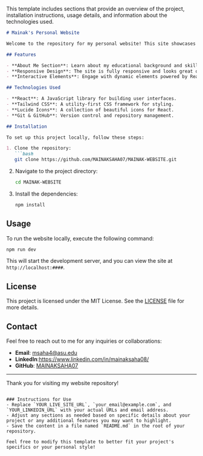 This template includes sections that provide an overview of the project, installation instructions, usage details, and information about the technologies used.

```markdown
# Mainak's Personal Website

Welcome to the repository for my personal website! This site showcases my skills, education, and projects in the field of robotics and automation systems, with a focus on artificial intelligence.

## Features

- **About Me Section**: Learn about my educational background and skills.
- **Responsive Design**: The site is fully responsive and looks great on both mobile and desktop devices.
- **Interactive Elements**: Engage with dynamic elements powered by React.

## Technologies Used

- **React**: A JavaScript library for building user interfaces.
- **Tailwind CSS**: A utility-first CSS framework for styling.
- **Lucide Icons**: A collection of beautiful icons for React.
- **Git & GitHub**: Version control and repository management.

## Installation

To set up this project locally, follow these steps:

1. Clone the repository:
   ```bash
   git clone https://github.com/MAINAKSAHA07/MAINAK-WEBSITE.git
   ```
2. Navigate to the project directory:
   ```bash
   cd MAINAK-WEBSITE
   ```
3. Install the dependencies:
   ```bash
   npm install
   ```

## Usage

To run the website locally, execute the following command:
```bash
npm run dev
```
This will start the development server, and you can view the site at `http://localhost:####`.

## License

This project is licensed under the MIT License. See the [LICENSE](LICENSE) file for more details.

## Contact

Feel free to reach out to me for any inquiries or collaborations:

- **Email**: msaha4@asu.edu
- **LinkedIn**:https://www.linkedin.com/in/mainaksaha08/
- **GitHub**: [MAINAKSAHA07](https://github.com/MAINAKSAHA07)

---

Thank you for visiting my website repository!
```

### Instructions for Use
- Replace `YOUR_LIVE_SITE_URL`, `your_email@example.com`, and `YOUR_LINKEDIN_URL` with your actual URLs and email address.
- Adjust any sections as needed based on specific details about your project or any additional features you may want to highlight.
- Save the content in a file named `README.md` in the root of your repository.

Feel free to modify this template to better fit your project's specifics or your personal style!
